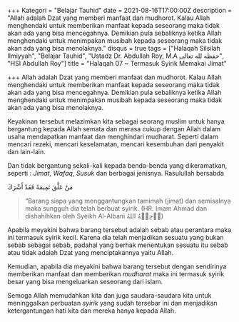 +++
Kategori = "Belajar Tauhid"
date = 2021-08-16T17:00:00Z
description = "Allah adalah Dzat yang memberi manfaat dan mudhorot. Kalau Allah menghendaki untuk memberikan manfaat kepada seseorang maka tidak akan ada yang bisa mencegahnya. Demikian pula sebaliknya ketika Allah menghendaki untuk menimpakan musibah kepada seseorang maka tidak akan ada yang bisa menolaknya."
disqus = true
tags = ["Halaqah Silsilah Ilmiyyah", "Belajar Tauhid", "Ustadz Dr. Abdullah Roy, M.A حفظه لله تعالى", "HSI Abdullah Roy"]
title = "Halaqah 07 ~ Termasuk Syirik Memakai Jimat"

+++
Allah adalah Dzat yang memberi manfaat dan mudhorot. Kalau Allah menghendaki untuk memberikan manfaat kepada seseorang maka tidak akan ada yang bisa mencegahnya. Demikian pula sebaliknya ketika Allah menghendaki untuk menimpakan musibah kepada seseorang maka tidak akan ada yang bisa menolaknya.

Keyakinan tersebut melazimkan kita sebagai seorang muslim untuk hanya bergantung kepada Allah semata dan merasa cukup dengan Allah dalam usaha mendapatkan manfaat dan menghindari mudharat. Seperti dalam mencari rezeki, mencari keselamatan, mencari kesembuhan dari penyakit dan lain-lain.

Dan tidak bergantung sekali-kali kepada benda-benda yang dikeramatkan, seperti : _Jimat_, _Wafaq_, _Susuk_ dan berbagai jenisnya. Rasulullah bersabda

مَنْ عَلَّقَ تَمِيمَةً فَقَدْ أَشْرَكَ

> “Barang siapa yang menggantungkan tamimah (jimat) dan semisalnya maka sungguh dia telah berbuat syirik. (HR. Imam Ahmad dan dishahihkan oleh Syeikh Al-Albani رٙحِمٙهُ اللهُ)

Apabila meyakini bahwa barang tersebut adalah sebab atau perantara maka ini termasuk syirik kecil. Karena dia telah menjadikan sesuatu yang bukan sebab sebagai sebab, padahal yang berhak menentukan sesuatu itu sebab atau tidak adalah Dzat yang menciptakannya yaitu Allah. 

Kemudian, apabila dia meyakini bahwa barang tersebut dengan sendirinya memberikan manfaat dan memberikan _mudharat_ maka ini termasuk syirik besar yang bisa mengeluarkan seseorang dari islam.

Semoga Allah memudahkan kita dan juga saudara-saudara kita untuk meninggalkan perbuatan _syirik_ yang sudah tersebar ini dan menjadikan ketergantungan hati kita dan mereka hanya kepada Allah.
